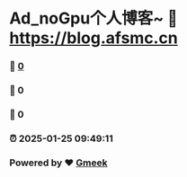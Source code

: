 # Ad_noGpu个人博客~ :link: https://blog.afsmc.cn 
### :page_facing_up: [0](https://blog.afsmc.cn/tag.html) 
### :speech_balloon: 0 
### :hibiscus: 0 
### :alarm_clock: 2025-01-25 09:49:11 
### Powered by :heart: [Gmeek](https://github.com/Meekdai/Gmeek)
